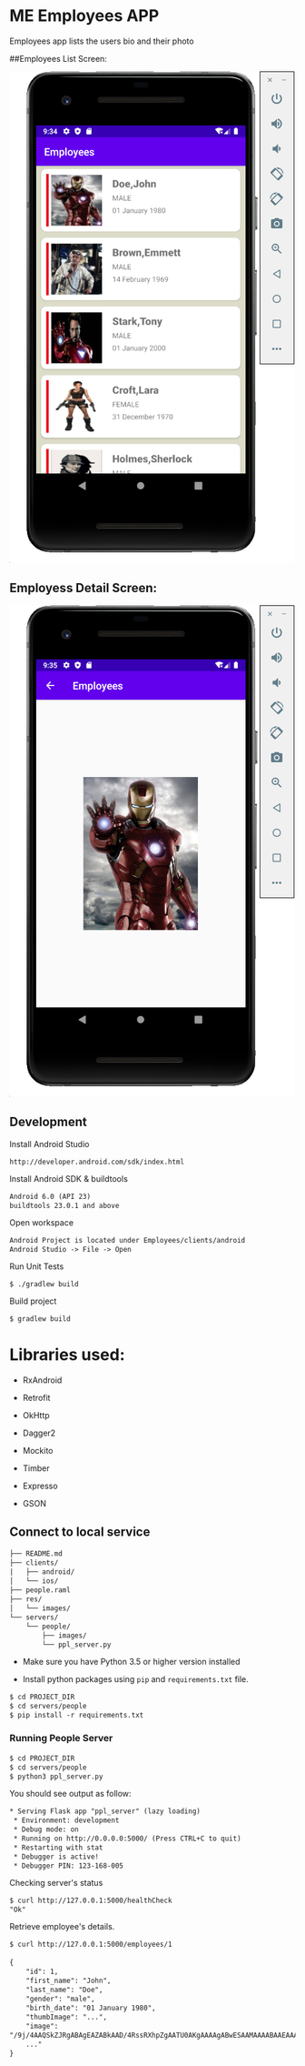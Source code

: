 # ME Employees APP

Employees app lists the users bio and their photo

##Employees List Screen:

![alt text](https://github.com/naveenprabhu/Employees/blob/master/res/images/Employee_List.png)

## Employess Detail Screen:

![alt text](https://github.com/naveenprabhu/Employees/blob/master/res/images/Employee_Detail.png)

## Development 


Install Android Studio

	http://developer.android.com/sdk/index.html

Install Android SDK & buildtools

	Android 6.0 (API 23)
	buildtools 23.0.1 and above

Open workspace

	Android Project is located under Employees/clients/android
	Android Studio -> File -> Open

Run Unit Tests

	$ ./gradlew build

Build project

	$ gradlew build
    
# Libraries used:

*	RxAndroid

*	Retrofit

*	OkHttp

*	Dagger2

*	Mockito

*	Timber

*	Expresso

*	GSON

    
## Connect to local service    

```
├── README.md
├── clients/
|   ├── android/
│   └── ios/
├── people.raml
├── res/
│   └── images/
└── servers/
    └── people/
        ├── images/
        └── ppl_server.py
```

-   Make sure you have Python 3.5 or higher version installed

-   Install python packages using `pip` and `requirements.txt` file.

```
$ cd PROJECT_DIR
$ cd servers/people
$ pip install -r requirements.txt
```

### Running People Server

```
$ cd PROJECT_DIR
$ cd servers/people
$ python3 ppl_server.py

```

You should see output as follow:

```
* Serving Flask app "ppl_server" (lazy loading)
 * Environment: development
 * Debug mode: on
 * Running on http://0.0.0.0:5000/ (Press CTRL+C to quit)
 * Restarting with stat
 * Debugger is active!
 * Debugger PIN: 123-168-005
```

Checking server's status

```
$ curl http://127.0.0.1:5000/healthCheck
"Ok"
```

Retrieve employee's details.

```
$ curl http://127.0.0.1:5000/employees/1

{
    "id": 1,
    "first_name": "John",
    "last_name": "Doe",
    "gender": "male",
    "birth_date": "01 January 1980",
    "thumbImage": "...",
    "image": "/9j/4AAQSkZJRgABAgEAZABkAAD/4RssRXhpZgAATU0AKgAAAAgABwESAAMAAAABAAEAAAEaAAUA\nAAABAAAAYgEbAAUAAAABAAAAagEoAAMAAAABAAIAAAExAAIAAAAcAAAAcgEyAAIAAAAUAAAAjodp\nAAQAAAABAAAApAAAANAAD0JAAAAnEAAPQkAAACcQQWRvYmUgUGhvdG9zaG9wIENTMyBXaW5kb3dz
    ..."
}
```
